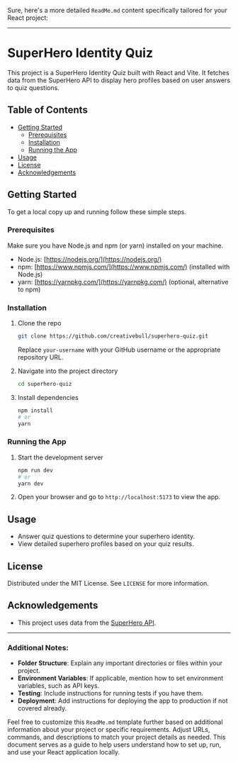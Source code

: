 Sure, here's a more detailed `ReadMe.md` content specifically tailored for your React project:

---

# SuperHero Identity Quiz

This project is a SuperHero Identity Quiz built with React and Vite. It fetches data from the SuperHero API to display hero profiles based on user answers to quiz questions.

## Table of Contents

- [Getting Started](#getting-started)
  - [Prerequisites](#prerequisites)
  - [Installation](#installation)
  - [Running the App](#running-the-app)
- [Usage](#usage)
- [License](#license)
- [Acknowledgements](#acknowledgements)

## Getting Started

To get a local copy up and running follow these simple steps.

### Prerequisites

Make sure you have Node.js and npm (or yarn) installed on your machine.

- Node.js: [https://nodejs.org/](https://nodejs.org/)
- npm: [https://www.npmjs.com/](https://www.npmjs.com/) (installed with Node.js)
- yarn: [https://yarnpkg.com/](https://yarnpkg.com/) (optional, alternative to npm)

### Installation

1. Clone the repo
   ```sh
   git clone https://github.com/creativebull/superhero-quiz.git
   ```
   Replace `your-username` with your GitHub username or the appropriate repository URL.

2. Navigate into the project directory
   ```sh
   cd superhero-quiz
   ```

3. Install dependencies
   ```sh
   npm install
   # or
   yarn
   ```

### Running the App

1. Start the development server
   ```sh
   npm run dev
   # or
   yarn dev
   ```

2. Open your browser and go to `http://localhost:5173` to view the app.

## Usage

- Answer quiz questions to determine your superhero identity.
- View detailed superhero profiles based on your quiz results.

## License

Distributed under the MIT License. See `LICENSE` for more information.

## Acknowledgements

- This project uses data from the [SuperHero API](https://superheroapi.com/).

---

### Additional Notes:

- **Folder Structure**: Explain any important directories or files within your project.
- **Environment Variables**: If applicable, mention how to set environment variables, such as API keys.
- **Testing**: Include instructions for running tests if you have them.
- **Deployment**: Add instructions for deploying the app to production if not covered already.

Feel free to customize this `ReadMe.md` template further based on additional information about your project or specific requirements. Adjust URLs, commands, and descriptions to match your project details as needed. This document serves as a guide to help users understand how to set up, run, and use your React application locally.